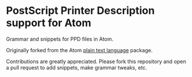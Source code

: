 # PostScript Printer Description support for Atom

Grammar and snippets for PPD files in Atom.

Originally forked from the Atom
[plain text language](https://github.com/atom/language-text) package.

Contributions are greatly appreciated. Please fork this repository and open a
pull request to add snippets, make grammar tweaks, etc.
